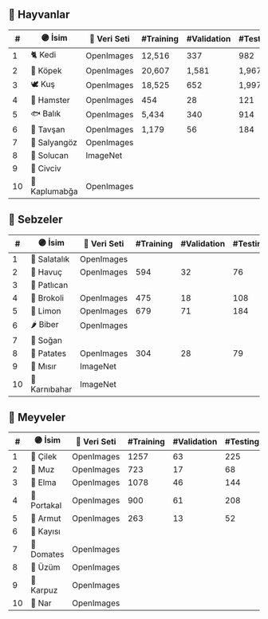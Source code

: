 ## 🦋 Hayvanlar
| #  | 🟣 İsim       | 🔗 Veri Seti | #Training | #Validation | #Testing |
| -- | ------------- | ------------ | --------- | ----------- | -------- |
| 1  | 🐈 Kedi       | OpenImages   | 12,516    | 337         | 982      |
| 2  | 🐩 Köpek      | OpenImages   | 20,607    | 1,581       | 1,967    |
| 3  | 🕊 Kuş         | OpenImages   | 18,525    | 652         | 1,997    |
| 4  | 🐹 Hamster    | OpenImages   | 454       | 28          | 121      |
| 5  | 🐟 Balık      | OpenImages   | 5,434     | 340         | 914      |
| 6  | 🐰 Tavşan     | OpenImages   | 1,179     | 56          | 184      |
| 7  | 🐌 Salyangöz  | OpenImages   |           |             |          |
| 8  | 🐛 Solucan    | ImageNet     |           |             |          |
| 9  | 🐥 Civciv     |              |           |             |          |
| 10 | 🐢 Kaplumabğa | OpenImages   |           |             |          |

## 🥦 Sebzeler
| #  | 🟣 İsim       | 🔗 Veri Seti | #Training | #Validation | #Testing |
| -- |-------------- | ------------ | --------- | ----------- | -------- |
| 1  | 🥒 Salatalık  | OpenImages   |           |             |          |
| 2  | 🥕 Havuç      | OpenImages   | 594       | 32          | 76       |
| 3  | 🍆 Patlıcan   |              |           |             |          |
| 4  | 🥦 Brokoli    | OpenImages   | 475       | 18          | 108      |
| 5  | 🍋 Limon      | OpenImages   | 679       | 71          | 184      |
| 6  | 🌶 Biber      | OpenImages   |           |             |          |
| 7  | 🧅 Soğan      |              |           |             |          |
| 8  | 🥔 Patates    | OpenImages   | 304       | 28          | 79       |
| 9  | 🌽 Mısır      | ImageNet     |           |             |          |
| 10 | 🥦 Karnıbahar | ImageNet     |           |             |          |

## 🍓 Meyveler
| #  | 🟣 İsim        | 🔗 Veri Seti | #Training | #Validation | #Testing |
| -- | -------------- | ------------ | --------- | ----------- | -------- |
| 1  | 🍓 Çilek       | OpenImages   | 1257      | 63          | 225      |
| 2  | 🍌 Muz         | OpenImages   | 723       | 17          | 68       |
| 3  | 🍎 Elma        | OpenImages   | 1078      | 46          | 144      |
| 4  | 🍊 Portakal    | OpenImages   | 900       | 61          | 208      |
| 5  | 🍐 Armut       | OpenImages   | 263       | 13          | 52       |
| 6  | 🍑 Kayısı      |              |           |             |          |
| 7  | 🍅 Domates     | OpenImages   |           |             |          |
| 8  | 🍇 Üzüm        | OpenImages   |           |             |          |
| 9  | 🍉 Karpuz      | OpenImages   |           |             |          |
| 10 | 🍁 Nar         | OpenImages   |           |             |          |

